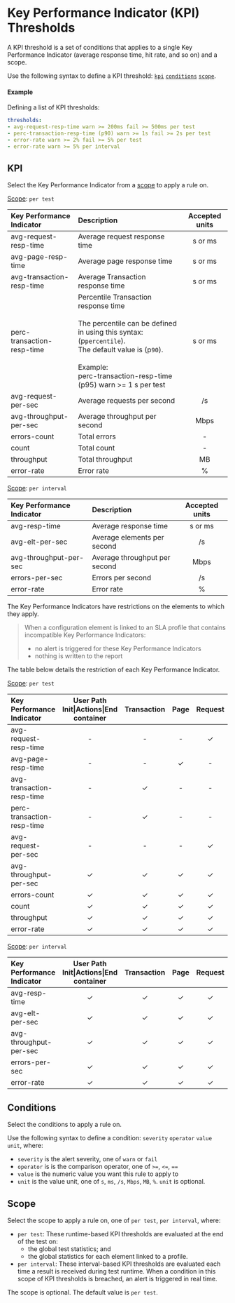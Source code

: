 # Key Performance Indicator (KPI) Thresholds

A KPI threshold is a set of conditions that applies to a single Key Performance Indicator (average response time, hit rate, and so on) and a scope.

Use the following syntax to define a KPI threshold: [`kpi`](#kpi) [`conditions`](#conditions) [`scope`](#scope).

#### Example
Defining a list of KPI thresholds:
```yaml
thresholds:
- avg-request-resp-time warn >= 200ms fail >= 500ms per test
- perc-transaction-resp-time (p90) warn >= 1s fail >= 2s per test
- error-rate warn >= 2% fail >= 5% per test
- error-rate warn >= 5% per interval
```

## KPI

Select the Key Performance Indicator from a [scope](#scope) to apply a rule on.

[Scope](#scope): `per test`

| Key Performance Indicator      | Description                                  | Accepted units  |
|:------------------------------ |:-------------------------------------------- |:---------------:|
| avg-request-resp-time          | Average request response time                | s or ms         |
| avg-page-resp-time             | Average page response time                   | s or ms         |
| avg-transaction-resp-time      | Average Transaction response time            | s or ms         |
| perc-transaction-resp-time     | Percentile Transaction response time <br><br>The percentile can be defined in using this syntax: (p`percentile`).<br>The default value is (p`90`).<br><br>Example:<br>perc-transaction-resp-time (p95) warn >= 1 s per test | s or ms         |
| avg-request-per-sec            | Average requests per second                  | /s              |
| avg-throughput-per-sec         | Average throughput per second                | Mbps            |
| errors-count                   | Total errors                                 | -               |
| count                          | Total count                                  | -               |
| throughput                     | Total throughput                             | MB              |
| error-rate                     | Error rate                                   | %               |


[Scope](#scope): `per interval`

| Key Performance Indicator      | Description                                  | Accepted units  |
|:------------------------------ |:-------------------------------------------- |:---------------:|
| avg-resp-time                  | Average response time                        | s or ms         |
| avg-elt-per-sec                | Average elements per second                  | /s              |
| avg-throughput-per-sec         | Average throughput per second                | Mbps            |
| errors-per-sec                 | Errors per second                            | /s              |
| error-rate                     | Error rate                                   | %               |

The Key Performance Indicators have restrictions on the elements to which they apply.

> When a configuration element is linked to an SLA profile that contains incompatible Key Performance Indicators:
> - no alert is triggered for these Key Performance Indicators
> - nothing is written to the report

The table below details the restriction of each Key Performance Indicator.

[Scope](#scope): `per test`

| Key Performance Indicator      | User Path Init\|Actions\|End container | Transaction | Page     | Request  | Scenario |
|:------------------------------ |:--------------------------------------:|:-----------:|:--------:|:--------:|:--------:|
| avg-request-resp-time          | -                                      | -           | -        | &#x2713; | &#x2713; |
| avg-page-resp-time             | -                                      | -           | &#x2713; | -        | &#x2713; |
| avg-transaction-resp-time      | -                                      | &#x2713;    | -        | -        | -        |
| perc-transaction-resp-time     | -                                      | &#x2713;    | -        | -        | -        |
| avg-request-per-sec            | -                                      | -           | -        | &#x2713; | &#x2713; |
| avg-throughput-per-sec         | &#x2713;                               | &#x2713;    | &#x2713; | &#x2713; | &#x2713; |
| errors-count                   | &#x2713;                               | &#x2713;    | &#x2713; | &#x2713; | &#x2713; |
| count                          | &#x2713;                               | &#x2713;    | &#x2713; | &#x2713; | &#x2713; |
| throughput                     | &#x2713;                               | &#x2713;    | &#x2713; | &#x2713; | &#x2713; |
| error-rate                     | &#x2713;                               | &#x2713;    | &#x2713; | &#x2713; | &#x2713; |

[Scope](#scope): `per interval`

| Key Performance Indicator      | User Path Init\|Actions\|End container | Transaction | Page     | Request  | Scenario |
|:------------------------------ |:--------------------------------------:|:-----------:|:--------:|:--------:|:--------:|
| avg-resp-time                  | &#x2713;                               | &#x2713;    | &#x2713; | &#x2713; | -        |
| avg-elt-per-sec                | &#x2713;                               | &#x2713;    | &#x2713; | &#x2713; | -        |
| avg-throughput-per-sec         | &#x2713;                               | &#x2713;    | &#x2713; | &#x2713; | -        |
| errors-per-sec                 | &#x2713;                               | &#x2713;    | &#x2713; | &#x2713; | -        |
| error-rate                     | &#x2713;                               | &#x2713;    | &#x2713; | &#x2713; | -        |

## Conditions

Select the conditions to apply a rule on.

Use the following syntax to define a condition: `severity` `operator` `value` `unit`, where:
* `severity` is the alert severity, one of `warn` or `fail`
* `operator` is is the comparison operator, one of `>=`, `<=`, `==`
* `value` is the numeric value you want this rule to apply to
* `unit` is the value unit, one of `s`, `ms`, `/s`, `Mbps`, `MB`, `%`. `unit` is optional.

## Scope

Select the scope to apply a rule on, one of `per test`, `per interval`, where:
* `per test`: These runtime-based KPI thresholds are evaluated at the end of the test on:
  - the global test statistics; and
  - the global statistics for each element linked to a profile.
* `per interval`: These interval-based KPI thresholds are evaluated each time a result is received during test runtime. When a condition in this scope of KPI thresholds is breached, an alert is triggered in real time.

The scope is optional. The default value is `per test`.
